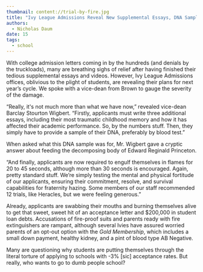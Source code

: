 ```yaml
---
thumbnail: content://trial-by-fire.jpg
title: "Ivy League Admissions Reveal New Supplemental Essays, DNA Sample, Trial By Fire"
authors:
  - Nicholas Daum
date: 15
tags:
  - school
---
```


With college admission letters coming in by the hundreds (and denials by the truckloads), many are breathing sighs of relief after having finished their tedious supplemental essays and videos. However, Ivy League Admissions offices, oblivious to the plight of students, are revealing their plans for next year’s cycle. We spoke with a vice-dean from Brown to gauge the severity of the damage.

“Really, it's not much more than what we have now,” revealed vice-dean Barclay Stourton Wigbert. “Firstly, applicants must write three additional essays, including their most traumatic childhood memory and how it has affected their academic performance. So, by the numbers stuff. Then, they simply have to provide a sample of their DNA, preferably by blood test.” 

When asked what this DNA sample was for, Mr. Wigbert gave a cryptic answer about feeding the decomposing body of Edward Reginald Princeton.

“And finally, applicants are now required to engulf themselves in flames for 20 to 45 seconds, although more than 30 seconds is encouraged. Again, pretty standard stuff. We’re simply testing the mental and physical fortitude of our applicants, ensuring their commitment, resolve, and survival capabilities for fraternity hazing. Some members of our staff recommended 12 trials, like Heracles, but we were feeling generous.”

Already, applicants are swabbing their mouths and burning themselves alive to get that sweet, sweet hit of an acceptance letter and $200,000 in student loan debts. Accusations of fire-proof suits and parents ready with fire extinguishers are rampant, although several Ivies have assured worried parents of an opt-out option with the *Gold Membership*, which includes a small down payment, healthy kidney, and a pint of blood type AB Negative.

Many are questioning why students are putting themselves through the literal torture of applying to schools with -3% [sic] acceptance rates. But really, who wants to go to dumb people school?
